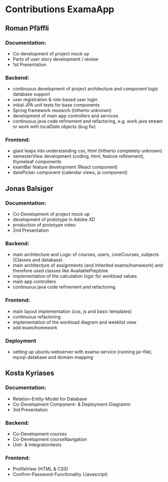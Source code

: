 # Contributions ExamaApp

## Roman Pfäffli
### Documentation:
- Co-development of project mock up
- Parts of user story development / review
- 1st Presentation

### Backend:
- continuous development of project architecture and component logic database support
- user registration & role-based user login
- initial JPA unit tests for base components
- Spring framework research (hitherto unknown)
- development of main app controllers and services
- continuous java code refinement and refactoring, e.g. work java stream or work with localDate objects (bug fix)

### Frontend:
- giant leaps into understanding css, html (hitherto completely unknown) 
- semesterView development (coding, html, feature refinement), thymeleaf components
- examBar feature development (React component)
- datePicker component (calendar views, js component)


## Jonas Balsiger
### Documentation:
- Co-Development of project mock up
- development of prototype in Adobe XD
- production of prototype video
- 2nd Presentation

### Backend:
- main architecture and Logic of courses, users, coreCourses, subjects (Classes and database)
- main architecture of assignments (and inherited exams/homework) and therefore used classes like AvailablePreptime
- implementation of the calculation logic for workload values
- main app controllers
- continuous java code refinement and refactoring

### Frontend:
- main layout implementation (css, js and basic templates)
- continuous refactoring
- implementation of the workload diagram and weeklist view
- add exam/homework

### Deployment
- setting up ubuntu webserver with exama-service (running jar-file), mysql-database and domain-mapping


## Kosta Kyriases
### Documentation:
- Relation-Entity-Model for Database
- Co-Development Component- & Deployment-Diagramm
- 3rd Presentation

### Backend:
- Co-Development courses
- Co-Development courseNavigation 
- Unit- & Integrationtests

### Frontend:
- ProfileView (HTML & CSS)
- Confirm-Password-Functionality (Javascript)



